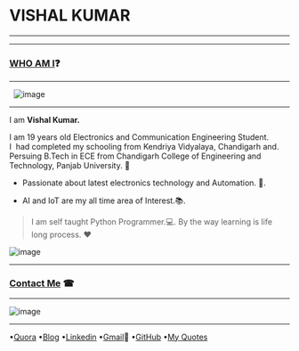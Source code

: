 # VISHAL KUMAR
-----------------


-----------------------------------------------------------------------------------

### [WHO AM I](#WhoamI)❓
----------------------------
   ![image](https://qph.fs.quoracdn.net/main-thumb-113402770-200-agpgpkvhzjjshtivxogrhwsfhnewqzno.jpeg)

-----
I am **Vishal Kumar.**

I am 19 years old Electronics and Communication Engineering Student.  
I  had completed my schooling from Kendriya Vidyalaya, Chandigarh and. 
Persuing B.Tech in ECE from Chandigarh College of Engineering and Technology, Panjab University. 🏫

 - Passionate about latest electronics technology and Automation. 🔌. 

 - AI and IoT are my all time area of Interest.📚. 

>I am self taught Python Programmer.💻. 
>By the way learning is life long process. ❤

![image](https://raw.githubusercontent.com/the-vishal/the-vishal.github.io/master/PicsArt_11-30-07.11.03.jpg)

------------------------------

### [Contact Me](#ContactMe) ☎
------------------------------
![image](https://avatars2.githubusercontent.com/u/13533512?s=400&v=4)

------
 •[Quora](https://www.quora.com/profile/Vishal-566) 
 •[Blog](https://simplypython.quora.com) 
 •[Linkedin](https://www.linkedin.com/in/the-vishal) 
 •[Gmail](mailto:mail007tovishal@gmail.com)📧 
 •[GitHub](https://github.com/the-vishal/)
 •[My Quotes](https://www.yourquote.in/vishalkdubey)

